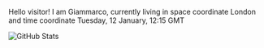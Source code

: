 Hello visitor! I am Giammarco, currently living in space coordinate London and time coordinate Tuesday, 12 January, 12:15 GMT

![GitHub Stats](https://github-readme-stats.vercel.app/api?username=grcasanova)

